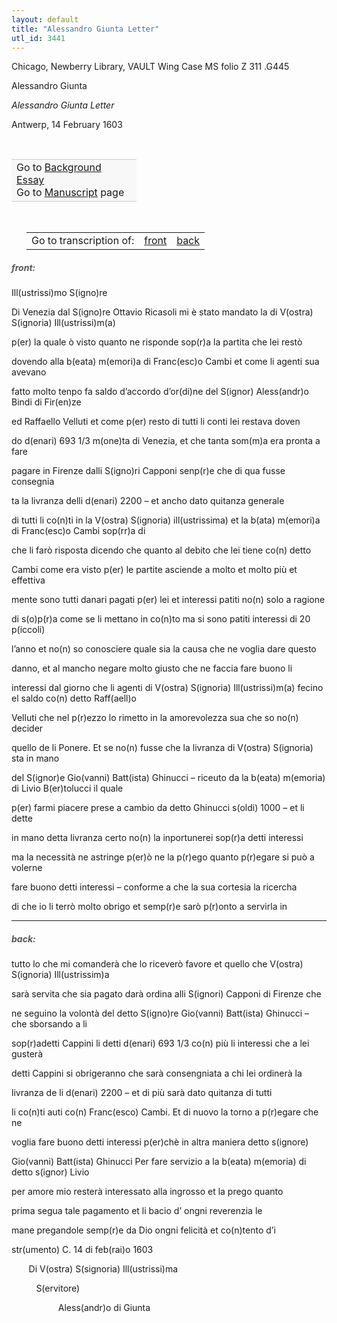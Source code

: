 ```yaml
---
layout: default
title: "Alessandro Giunta Letter"
utl_id: 3441
---
```



Chicago, Newberry Library, VAULT Wing Case MS folio Z 311 .G445


Alessandro Giunta


*Alessandro Giunta Letter*


Antwerp, 14 February 1603


 

<table border="0.5" cellpadding="1" cellspacing="1" style="width: 200px; background-color:#F8F8F8;"><tbody style="border-color:#ccc"><tr style="border-color:#ccc"><td>Go to <a href="{{ site.baseurl }}/essay/076" target="_blank">Background Essay</a><br />
			Go to <a href="{{ site.baseurl }}/www/record.html?id=076" target="_blank">Manuscript</a> page</td>
</tr></tbody></table>
 


<table border="0.5" cellpadding="1" cellspacing="1" style="width: 300px; margin-left: 0.25in;"><tbody><tr style="border-color:#B3B6B7"><td style="text-align:center">Go to transcription of:</td>
<td style="text-align:center"><a href="#1">front</a></td>
<td style="text-align:center"><a href="#2">back</a></td>
</tr></tbody></table>
<h5 id="1" style="color:#555;">front:</h5>

Ill(ustrissi)mo S(igno)re


Di Venezia dal S(igno)re Ottavio Ricasoli mi è stato mandato la di V(ostra) S(ignoria) Ill(ustrissi)m(a)


p(er) la quale ò visto quanto ne risponde sop(r)a la partita che lei restò


dovendo alla b(eata) m(emori)a di Franc(esc)o Cambi et come li agenti sua avevano


fatto molto tenpo fa saldo d’accordo d’or(di)ne del S(ignor) Aless(andr)o Bindi di Fir(en)ze


ed Raffaello Velluti et come p(er) resto di tutti li conti lei restava doven


do d(enari) 693 1/3 m(one)ta di Venezia, et che tanta som(m)a era pronta a fare


pagare in Firenze dalli S(igno)ri Capponi senp(r)e che di qua fusse consegnia


ta la livranza delli d(enari) 2200 – et ancho dato quitanza generale


di tutti li co(n)ti in la V(ostra) S(ignoria) ill(ustrissima) et la b(ata) m(emori)a di Franc(esc)o Cambi sop(rr)a di


che li farò risposta dicendo che quanto al debito che lei tiene co(n) detto


Cambi come era visto p(er) le partite asciende a molto et molto più et effettiva


mente sono tutti danari pagati p(er) lei et interessi patiti no(n) solo a ragione


di s(o)p(r)a come se li mettano in co(n)to ma si sono patiti interessi di 20 p(iccoli)


l’anno et no(n) so conosciere quale sia la causa che ne voglia dare questo


danno, et al mancho negare molto giusto che ne faccia fare buono li


interessi dal giorno che li agenti di V(ostra) S(ignoria) Ill(ustrissi)m(a) fecino el saldo co(n) detto Raff(aell)o


Velluti che nel p(r)ezzo lo rimetto in la amorevolezza sua che so no(n) decider


quello de li Ponere. Et se no(n) fusse che la livranza di V(ostra) S(ignoria) sta in mano


del S(ignor)e Gio(vanni) Batt(ista) Ghinucci – riceuto da la b(eata) m(emoria) di Livio B(er)tolucci il quale


p(er) farmi piacere prese a cambio da detto Ghinucci s(oldi) 1000 – et li dette


in mano detta livranza certo no(n) la inportunerei sop(r)a detti interessi


ma la necessità ne astringe p(er)ò ne la p(r)ego quanto p(r)egare si può a volerne


fare buono detti interessi – conforme a che la sua cortesia la ricercha


di che io li terrò molto obrigo et semp(r)e sarò p(r)onto a servirla in


<hr /><h5 id="2" style="color:#555;">back:</h5>

tutto lo che mi comanderà che lo riceverò favore et quello che V(ostra) S(ignoria) Ill(ustrissim)a


sarà servita che sia pagato darà ordina alli S(ignori) Capponi di Firenze che


ne seguino la volontà del detto S(igno)re Gio(vanni) Batt(ista) Ghinucci – che sborsando a li


sop(r)adetti Cappini li detti d(enari) 693 1/3 co(n) più li interessi che a lei gusterà


detti Cappini si obrigeranno che sarà consengniata a chi lei ordinerà la


livranza de li d(enari) 2200 – et di più sarà dato quitanza di tutti


li co(n)ti auti co(n) Franc(esco) Cambi. Et di nuovo la torno a p(r)egare che ne


voglia fare buono detti interessi p(er)chè in altra maniera detto s(ignore)


Gio(vanni) Batt(ista) Ghinucci Per fare servizio a la b(eata) m(emoria) di detto s(ignor) Livio


per amore mio resterà interessato alla ingrosso et la prego quanto


prima segua tale pagamento et li bacio d’ ongni reverenzia le


mane pregandole semp(r)e da Dio ongni felicità et co(n)tento d’i


str(umento) C. 14 di feb(rai)o 1603


       Di V(ostra) S(signoria) Ill(ustrissi)ma


          S(ervitore)


                   Aless(andr)o di Giunta

